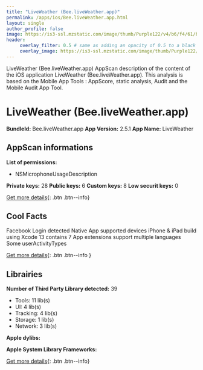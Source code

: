 ```yaml
---
title: "LiveWeather (Bee.liveWeather.app)"
permalink: /apps/ios/Bee.liveWeather.app.html
layout: single
author_profile: false
image: https://is3-ssl.mzstatic.com/image/thumb/Purple122/v4/b6/f4/61/b6f461d6-6cbd-335d-fb27-df6208a1e666/AppIcon-0-0-1x_U007emarketing-0-0-0-7-0-0-sRGB-0-0-0-GLES2_U002c0-512MB-85-220-0-0.png/512x512bb.jpg
header: 
     overlay_filter: 0.5 # same as adding an opacity of 0.5 to a black background
     overlay_image: https://is3-ssl.mzstatic.com/image/thumb/Purple122/v4/b6/f4/61/b6f461d6-6cbd-335d-fb27-df6208a1e666/AppIcon-0-0-1x_U007emarketing-0-0-0-7-0-0-sRGB-0-0-0-GLES2_U002c0-512MB-85-220-0-0.png/512x512bb.jpg
---
```

LiveWeather (Bee.liveWeather.app) AppScan description of the content of the iOS application LiveWeather (Bee.liveWeather.app). This analysis is based on the Mobile App Tools : AppScore, static analysis, Audit and the Mobile Audit App Tool.

# LiveWeather (Bee.liveWeather.app)

**BundleId:** Bee.liveWeather.app
**App Version:** 2.5.1
**App Name:** LiveWeather


## AppScan informations 

**List of permissions:** 
- NSMicrophoneUsageDescription
  
  
**Private keys:** 28
**Public keys:** 6
**Custom keys:** 8
**Low securit keys:** 0
  
[Get more details](/pricing.html){: .btn .btn--info}

## Cool Facts

Facebook Login detected
Native App
supported devices iPhone & iPad
build using Xcode 13
contains 7 App extensions
support multiple languages
Some userActivityTypes
  
[Get more details](/pricing.html){: .btn .btn--info }

## Librairies 
**Number of Third Party Library detected:** 39
- Tools: 11 lib(s)
- UI: 4 lib(s)
- Tracking: 4 lib(s)
- Storage: 1 lib(s)
- Network: 3 lib(s)


**Apple dylibs:**


**Apple System Library Frameworks:**


  
[Get more details](/pricing.html){: .btn .btn--info}

